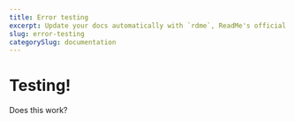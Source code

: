 ```yaml
---
title: Error testing
excerpt: Update your docs automatically with `rdme`, ReadMe's official CLI and GitHub Action!
slug: error-testing
categorySlug: documentation
---
```


# Testing!

Does this work?
